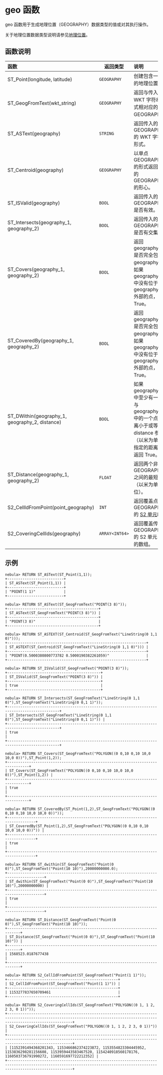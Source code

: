 # geo 函数

geo 函数用于生成地理位置（GEOGRAPHY）数据类型的值或对其执行操作。

关于地理位置数据类型说明请参见[地理位置](../3.data-types/10.geography.md)。

## 函数说明

| 函数                                           | 返回类型       | 说明                                                                                                                   |
| :----                                          | -----          | :----                                                                                                                  |
| ST_Point(longitude, latitude)                  | `GEOGRAPHY`    | 创建包含一个点的地理位置。                                                                                             |
| ST_GeogFromText(wkt_string)                    | `GEOGRAPHY`    | 返回与传入的 WKT 字符串形式相对应的 GEOGRAPHY。                                                                           |
| ST_ASText(geography)                           | `STRING`       | 返回传入的 GEOGRAPHY 的 WKT 字符串形式。                                                                                   |
| ST_Centroid(geography)                         | `GEOGRAPHY`    | 以单点 GEOGRAPHY 的形式返回传入的 GEOGRAPHY 的形心。                                                                       |
| ST_ISValid(geography)                          | `BOOL`         | 返回传入的 GEOGRAPHY 是否有效。                                                                                          |
| ST_Intersects(geography_1, geography_2)        | `BOOL`         | 返回传入的两个 GEOGRAPHY 是否有交集。                                                                                    |
| ST_Covers(geography_1, geography_2)            | `BOOL`         | 返回 geography_1 是否完全包含 geography_2。如果 geography_2 中没有位于 geography_1 外部的点，返回 True。                       |
| ST_CoveredBy(geography_1, geography_2)         | `BOOL`         | 返回 geography_2 是否完全包含 geography_1。如果 geography_1 中没有位于 geography_2 外部的点，返回 True。                       |
| ST_DWithin(geography_1, geography_2, distance) | `BOOL`         | 如果 geography_1 中至少有一个点与 geography_2 中的一个点的距离小于或等于 distance 参数（以米为单位）指定的距离，则返回 True。 |
| ST_Distance(geography_1, geography_2)          | `FLOAT`        | 返回两个非空 GEOGRAPHY 之间的最短距离（以米为单位）。                                                                    |
| S2_CellIdFromPoint(point_geography)            | `INT`          | 返回覆盖点 GEOGRAPHY 的 [S2 单元](https://s2geometry.io/devguide/s2cell_hierarchy)ID。                                     |
| S2_CoveringCellIds(geography)                  | `ARRAY<INT64>` | 返回覆盖传入的 GEOGRAPHY 的 S2 单元 ID 的数组。                                                                              |

## 示例

```ngql
nebula> RETURN ST_ASText(ST_Point(1,1));
+--------------------------+
| ST_ASText(ST_Point(1,1)) |
+--------------------------+
| "POINT(1 1)"             |
+--------------------------+

nebula> RETURN ST_ASText(ST_GeogFromText("POINT(3 8)"));
+------------------------------------------+
| ST_ASText(ST_GeogFromText("POINT(3 8)")) |
+------------------------------------------+
| "POINT(3 8)"                             |
+------------------------------------------+

nebula> RETURN ST_ASTEXT(ST_Centroid(ST_GeogFromText("LineString(0 1,1 0)")));
+----------------------------------------------------------------+
| ST_ASTEXT(ST_Centroid(ST_GeogFromText("LineString(0 1,1 0)"))) |
+----------------------------------------------------------------+
| "POINT(0.5000380800773782 0.5000190382261059)"                 |
+----------------------------------------------------------------+

nebula> RETURN ST_ISValid(ST_GeogFromText("POINT(3 8)"));
+-------------------------------------------+
| ST_ISValid(ST_GeogFromText("POINT(3 8)")) |
+-------------------------------------------+
| true                                      |
+-------------------------------------------+

nebula> RETURN ST_Intersects(ST_GeogFromText("LineString(0 1,1 0)"),ST_GeogFromText("LineString(0 0,1 1)"));
+----------------------------------------------------------------------------------------------+
| ST_Intersects(ST_GeogFromText("LineString(0 1,1 0)"),ST_GeogFromText("LineString(0 0,1 1)")) |
+----------------------------------------------------------------------------------------------+
| true                                                                                         |
+----------------------------------------------------------------------------------------------+

nebula> RETURN ST_Covers(ST_GeogFromText("POLYGON((0 0,10 0,10 10,0 10,0 0))"),ST_Point(1,2));
+--------------------------------------------------------------------------------+
| ST_Covers(ST_GeogFromText("POLYGON((0 0,10 0,10 10,0 10,0 0))"),ST_Point(1,2)) |
+--------------------------------------------------------------------------------+
| true                                                                           |
+--------------------------------------------------------------------------------+

nebula> RETURN ST_CoveredBy(ST_Point(1,2),ST_GeogFromText("POLYGON((0 0,10 0,10 10,0 10,0 0))"));
+-----------------------------------------------------------------------------------+
| ST_CoveredBy(ST_Point(1,2),ST_GeogFromText("POLYGON((0 0,10 0,10 10,0 10,0 0))")) |
+-----------------------------------------------------------------------------------+
| true                                                                              |
+-----------------------------------------------------------------------------------+

nebula> RETURN ST_dwithin(ST_GeogFromText("Point(0 0)"),ST_GeogFromText("Point(10 10)"),20000000000.0);
+---------------------------------------------------------------------------------------+
| ST_dwithin(ST_GeogFromText("Point(0 0)"),ST_GeogFromText("Point(10 10)"),20000000000) |
+---------------------------------------------------------------------------------------+
| true                                                                                  |
+---------------------------------------------------------------------------------------+

nebula> RETURN ST_Distance(ST_GeogFromText("Point(0 0)"),ST_GeogFromText("Point(10 10)"));
+----------------------------------------------------------------------------+
| ST_Distance(ST_GeogFromText("Point(0 0)"),ST_GeogFromText("Point(10 10)")) |
+----------------------------------------------------------------------------+
| 1568523.0187677438                                                         |
+----------------------------------------------------------------------------+

nebula> RETURN S2_CellIdFromPoint(ST_GeogFromText("Point(1 1)"));
+---------------------------------------------------+
| S2_CellIdFromPoint(ST_GeogFromText("Point(1 1)")) |
+---------------------------------------------------+
| 1153277837650709461                               |
+---------------------------------------------------+

nebula> RETURN S2_CoveringCellIds(ST_GeogFromText("POLYGON((0 1, 1 2, 2 3, 0 1))"));
+--------------------------------------------------------------------------------------------------------------------------------------------------------------------------+
| S2_CoveringCellIds(ST_GeogFromText("POLYGON((0 1, 1 2, 2 3, 0 1))"))                                                                                                     |
+--------------------------------------------------------------------------------------------------------------------------------------------------------------------------+
| [1152391494368201343, 1153466862374223872, 1153554823304445952, 1153836298281156608, 1153959443583467520, 1154240918560178176, 1160503736791990272, 1160591697722212352] |
+--------------------------------------------------------------------------------------------------------------------------------------------------------------------------+
```
